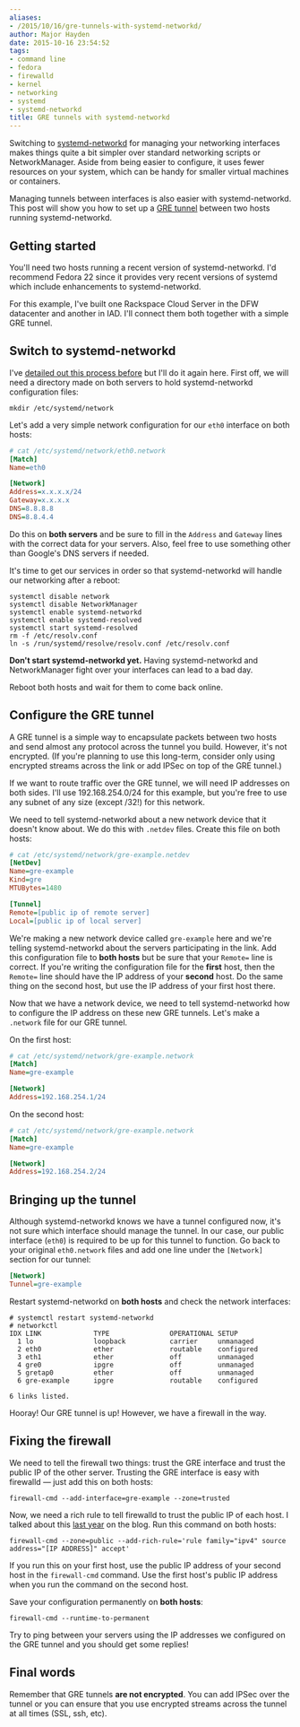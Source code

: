 ```yaml
---
aliases:
- /2015/10/16/gre-tunnels-with-systemd-networkd/
author: Major Hayden
date: 2015-10-16 23:54:52
tags:
- command line
- fedora
- firewalld
- kernel
- networking
- systemd
- systemd-networkd
title: GRE tunnels with systemd-networkd
---
```


Switching to [systemd-networkd][1] for managing your networking interfaces makes things quite a bit simpler over standard networking scripts or NetworkManager. Aside from being easier to configure, it uses fewer resources on your system, which can be handy for smaller virtual machines or containers.

Managing tunnels between interfaces is also easier with systemd-networkd. This post will show you how to set up a [GRE tunnel][2] between two hosts running systemd-networkd.

## Getting started

You'll need two hosts running a recent version of systemd-networkd. I'd recommend Fedora 22 since it provides very recent versions of systemd which include enhancements to systemd-networkd.

For this example, I've built one Rackspace Cloud Server in the DFW datacenter and another in IAD. I'll connect them both together with a simple GRE tunnel.

## Switch to systemd-networkd

I've [detailed out this process before][3] but I'll do it again here. First off, we will need a directory made on both servers to hold systemd-networkd configuration files:

```
mkdir /etc/systemd/network
```

Let's add a very simple network configuration for our `eth0` interface on both hosts:

```ini
# cat /etc/systemd/network/eth0.network
[Match]
Name=eth0

[Network]
Address=x.x.x.x/24
Gateway=x.x.x.x
DNS=8.8.8.8
DNS=8.8.4.4
```

Do this on **both servers** and be sure to fill in the `Address` and `Gateway` lines with the correct data for your servers. Also, feel free to use something other than Google's DNS servers if needed.

It's time to get our services in order so that systemd-networkd will handle our networking after a reboot:

```
systemctl disable network
systemctl disable NetworkManager
systemctl enable systemd-networkd
systemctl enable systemd-resolved
systemctl start systemd-resolved
rm -f /etc/resolv.conf
ln -s /run/systemd/resolve/resolv.conf /etc/resolv.conf
```

**Don't start systemd-networkd yet.** Having systemd-networkd and NetworkManager fight over your interfaces can lead to a bad day.

Reboot both hosts and wait for them to come back online.

## Configure the GRE tunnel

A GRE tunnel is a simple way to encapsulate packets between two hosts and send almost any protocol across the tunnel you build. However, it's not encrypted. (If you're planning to use this long-term, consider only using encrypted streams across the link or add IPSec on top of the GRE tunnel.)

If we want to route traffic over the GRE tunnel, we will need IP addresses on both sides. I'll use 192.168.254.0/24 for this example, but you're free to use any subnet of any size (except /32!) for this network.

We need to tell systemd-networkd about a new network device that it doesn't know about. We do this with `.netdev` files. Create this file on both hosts:

```ini
# cat /etc/systemd/network/gre-example.netdev
[NetDev]
Name=gre-example
Kind=gre
MTUBytes=1480

[Tunnel]
Remote=[public ip of remote server]
Local=[public ip of local server]
```

We're making a new network device called `gre-example` here and we're telling systemd-networkd about the servers participating in the link. Add this configuration file to **both hosts** but be sure that your `Remote=` line is correct. If you're writing the configuration file for the **first** host, then the `Remote=` line should have the IP address of your **second** host. Do the same thing on the second host, but use the IP address of your first host there.

Now that we have a network device, we need to tell systemd-networkd how to configure the IP address on these new GRE tunnels. Let's make a `.network` file for our GRE tunnel.

On the first host:

```ini
# cat /etc/systemd/network/gre-example.network
[Match]
Name=gre-example

[Network]
Address=192.168.254.1/24
```

On the second host:

```ini
# cat /etc/systemd/network/gre-example.network
[Match]
Name=gre-example

[Network]
Address=192.168.254.2/24
```

## Bringing up the tunnel

Although systemd-networkd knows we have a tunnel configured now, it's not sure which interface should manage the tunnel. In our case, our public interface (`eth0`) is required to be up for this tunnel to function. Go back to your original `eth0.network` files and add one line under the `[Network]` section for our tunnel:

```ini
[Network]
Tunnel=gre-example
```

Restart systemd-networkd on **both hosts** and check the network interfaces:

```
# systemctl restart systemd-networkd
# networkctl
IDX LINK             TYPE               OPERATIONAL SETUP
  1 lo               loopback           carrier     unmanaged
  2 eth0             ether              routable    configured
  3 eth1             ether              off         unmanaged
  4 gre0             ipgre              off         unmanaged
  5 gretap0          ether              off         unmanaged
  6 gre-example      ipgre              routable    configured

6 links listed.
```

Hooray! Our GRE tunnel is up! However, we have a firewall in the way.

## Fixing the firewall

We need to tell the firewall two things: trust the GRE interface and trust the public IP of the other server. Trusting the GRE interface is easy with firewalld &#8212; just add this on both hosts:

```
firewall-cmd --add-interface=gre-example --zone=trusted
```

Now, we need a rich rule to tell firewalld to trust the public IP of each host. I talked about this [last year][4] on the blog. Run this command on both hosts:

```
firewall-cmd --zone=public --add-rich-rule='rule family="ipv4" source address="[IP ADDRESS]" accept'
```

If you run this on your first host, use the public IP address of your second host in the `firewall-cmd` command. Use the first host's public IP address when you run the command on the second host.

Save your configuration permanently on **both hosts**:

```
firewall-cmd --runtime-to-permanent
```

Try to ping between your servers using the IP addresses we configured on the GRE tunnel and you should get some replies!

## Final words

Remember that GRE tunnels **are not encrypted**. You can add IPSec over the tunnel or you can ensure that you use encrypted streams across the tunnel at all times (SSL, ssh, etc).

 [1]: http://www.freedesktop.org/software/systemd/man/systemd-networkd.service.html
 [2]: https://en.wikipedia.org/wiki/Generic_Routing_Encapsulation
 [3]: /2015/08/27/build-a-network-router-and-firewall-with-fedora-22-and-systemd-networkd/
 [4]: /2014/11/24/trust-ip-address-firewallds-rich-rules/